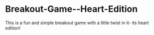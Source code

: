 # Breakout-Game--Heart-Edition
This is a fun and simple breakout game with a little twist in it- its heart edition! 
